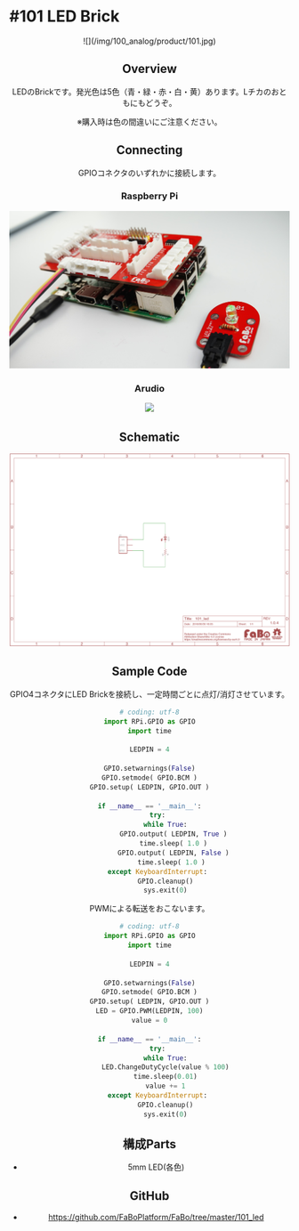 # #101 LED Brick

<center>![](/img/100_analog/product/101.jpg)
<!--COLORME-->

## Overview
LEDのBrickです。発光色は5色（青・緑・赤・白・黄）あります。Lチカのおともにもどうぞ。

※購入時は色の間違いにご注意ください。

## Connecting

GPIOコネクタのいずれかに接続します。
### Raspberry Pi
![](/img/100_analog/connect/101_connect_with_rasppi.jpg)

### Arudio
![](/img/100_analog/connect/101_led_connect.jpg.jpg)


## Schematic
![](/img/100_analog/schematic/101_led.png)

## Sample Code

GPIO4コネクタにLED Brickを接続し、一定時間ごとに点灯/消灯させています。

```python
# coding: utf-8
import RPi.GPIO as GPIO
import time

LEDPIN = 4

GPIO.setwarnings(False)
GPIO.setmode( GPIO.BCM )
GPIO.setup( LEDPIN, GPIO.OUT )

if __name__ == '__main__':
	try:
		while True:
			GPIO.output( LEDPIN, True )
			time.sleep( 1.0 )
			GPIO.output( LEDPIN, False )
			time.sleep( 1.0 ) 
	except KeyboardInterrupt:
    	GPIO.cleanup()
    	sys.exit(0)
```

PWMによる転送をおこないます。

```python
# coding: utf-8
import RPi.GPIO as GPIO
import time

LEDPIN = 4

GPIO.setwarnings(False)
GPIO.setmode( GPIO.BCM )
GPIO.setup( LEDPIN, GPIO.OUT )
LED = GPIO.PWM(LEDPIN, 100)
value = 0

if __name__ == '__main__':
	try:
		while True:
		LED.ChangeDutyCycle(value % 100)
		time.sleep(0.01)
		value += 1
	except KeyboardInterrupt:
    	GPIO.cleanup()
    	sys.exit(0)
```

## 構成Parts
- 5mm LED(各色)

## GitHub
- https://github.com/FaBoPlatform/FaBo/tree/master/101_led
